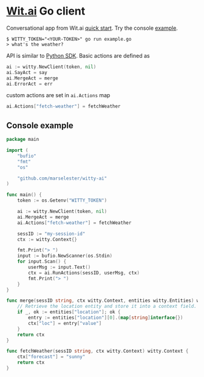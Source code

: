 # [Wit.ai](https://wit.ai/) Go client

Conversational app from Wit.ai [quick start](https://wit.ai/docs/quickstart).
Try the console [example](https://github.com/marselester/witty-ai/#console-example).

```
$ WITTY_TOKEN="<YOUR-TOKEN>" go run example.go
> what's the weather?
```

API is similar to [Python SDK](https://github.com/wit-ai/pywit). Basic actions
are defined as

```go
ai := witty.NewClient(token, nil)
ai.SayAct = say
ai.MergeAct = merge
ai.ErrorAct = err
```

custom actions are set in `ai.Actions` map

```go
ai.Actions["fetch-weather"] = fetchWeather
```

## Console example

```go
package main

import (
    "bufio"
    "fmt"
    "os"

    "github.com/marselester/witty-ai"
)

func main() {
    token := os.Getenv("WITTY_TOKEN")

    ai := witty.NewClient(token, nil)
    ai.MergeAct = merge
    ai.Actions["fetch-weather"] = fetchWeather

    sessID := "my-session-id"
    ctx := witty.Context{}

    fmt.Print("> ")
    input := bufio.NewScanner(os.Stdin)
    for input.Scan() {
        userMsg := input.Text()
        ctx = ai.RunActions(sessID, userMsg, ctx)
        fmt.Print("> ")
    }
}

func merge(sessID string, ctx witty.Context, entities witty.Entities) witty.Context {
    // Retrieve the location entity and store it into a context field.
    if _, ok := entities["location"]; ok {
        entry := entities["location"][0].(map[string]interface{})
        ctx["loc"] = entry["value"]
    }
    return ctx
}

func fetchWeather(sessID string, ctx witty.Context) witty.Context {
    ctx["forecast"] = "sunny"
    return ctx
}
```
